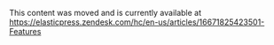 This content was moved and is currently available at https://elasticpress.zendesk.com/hc/en-us/articles/16671825423501-Features